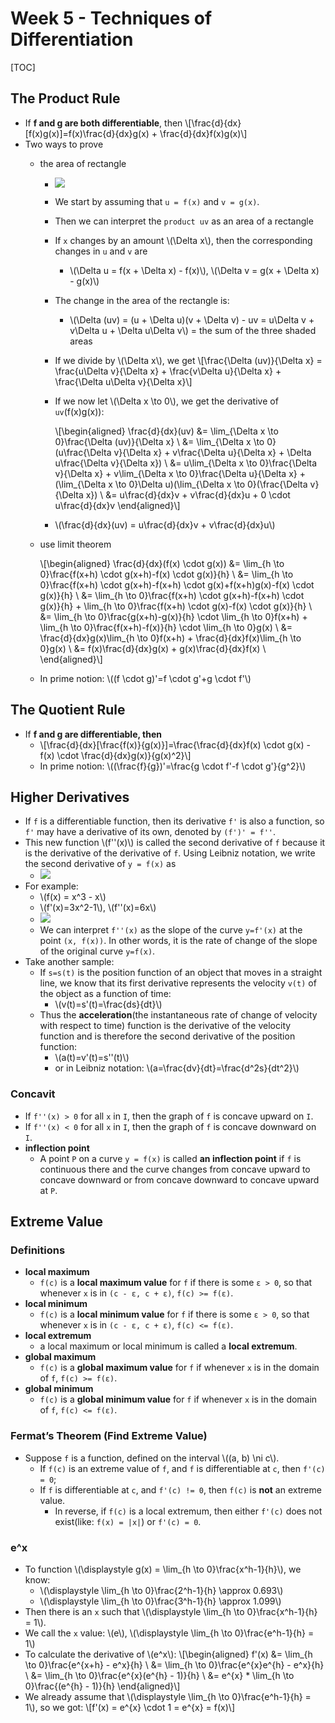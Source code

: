 # Week 5 - Techniques of Differentiation

\[TOC\]

## The Product Rule

* If **f and g are both differentiable**, then \\[\frac{d}{dx}\[f\(x\)g\(x\)\]=f\(x\)\frac{d}{dx}g\(x\) + \frac{d}{dx}f\(x\)g\(x\)\\]
* Two ways to prove
  * the area of rectangle
    * ![](../.gitbook/assets/15039140120421%20%281%29.jpg)
    * We start by assuming that `u = f(x)` and `v = g(x)`.
    * Then we can interpret the `product uv` as an area of a rectangle
    * If `x` changes by an amount \\(\Delta x\\), then the corresponding changes in `u` and `v` are
      * \\(\Delta u = f\(x + \Delta x\) - f\(x\)\\), \\(\Delta v = g\(x + \Delta x\) - g\(x\)\\)
    * The change in the area of the rectangle is:
      * \\(\Delta \(uv\) = \(u + \Delta u\)\(v + \Delta v\) - uv = u\Delta v + v\Delta u + \Delta u\Delta v\\) = the sum of the three shaded areas
    * If we divide by \\(\Delta x\\), we get \\[\frac{\Delta \(uv\)}{\Delta x} = \frac{u\Delta v}{\Delta x} + \frac{v\Delta u}{\Delta x} + \frac{\Delta u\Delta v}{\Delta x}\\]
    * If we now let \\(\Delta x \to 0\\), we get the derivative of `uv`\(f\(x\)g\(x\)\):

      \\[\begin{aligned} \frac{d}{dx}\(uv\) &= \lim_{\Delta x \to 0}\frac{\Delta \(uv\)}{\Delta x} \ &= \lim_{\Delta x \to 0}\(u\frac{\Delta v}{\Delta x} + v\frac{\Delta u}{\Delta x} + \Delta u\frac{\Delta v}{\Delta x}\) \ &= u\lim_{\Delta x \to 0}\frac{\Delta v}{\Delta x} + v\lim_{\Delta x \to 0}\frac{\Delta u}{\Delta x} + \(\lim_{\Delta x \to 0}\Delta u\)\(\lim_{\Delta x \to 0}\(\frac{\Delta v}{\Delta x}\) \ &= u\frac{d}{dx}v + v\frac{d}{dx}u + 0 \cdot u\frac{d}{dx}v \end{aligned}\\]

    * \\(\frac{d}{dx}\(uv\) = u\frac{d}{dx}v + v\frac{d}{dx}u\\)
  * use limit theorem

    \\[\begin{aligned} \frac{d}{dx}\(f\(x\) \cdot g\(x\)\) &= \lim_{h \to 0}\frac{f\(x+h\) \cdot g\(x+h\)-f\(x\) \cdot g\(x\)}{h} \ &= \lim_{h \to 0}\frac{f\(x+h\) \cdot g\(x+h\)-f\(x+h\) \cdot g\(x\)+f\(x+h\)g\(x\)-f\(x\) \cdot g\(x\)}{h} \ &= \lim_{h \to 0}\frac{f\(x+h\) \cdot g\(x+h\)-f\(x+h\) \cdot g\(x\)}{h} + \lim_{h \to 0}\frac{f\(x+h\) \cdot g\(x\)-f\(x\) \cdot g\(x\)}{h} \ &= \lim_{h \to 0}\frac{g\(x+h\)-g\(x\)}{h} \cdot \lim_{h \to 0}f\(x+h\) + \lim_{h \to 0}\frac{f\(x+h\)-f\(x\)}{h} \cdot \lim_{h \to 0}g\(x\) \ &= \frac{d}{dx}g\(x\)\lim_{h \to 0}f\(x+h\) + \frac{d}{dx}f\(x\)\lim_{h \to 0}g\(x\) \ &= f\(x\)\frac{d}{dx}g\(x\) + g\(x\)\frac{d}{dx}f\(x\) \ \end{aligned}\\]

  * In prime notion: \\(\(f \cdot g\)'=f \cdot g'+g \cdot f'\\)

## The Quotient Rule

* If **f and g are differentiable, then**
  * \\[\frac{d}{dx}\[\frac{f\(x\)}{g\(x\)}\]=\frac{\frac{d}{dx}f\(x\) \cdot g\(x\) - f\(x\) \cdot \frac{d}{dx}g\(x\)}{g\(x\)^2}\\]
  * In prime notion: \\(\(\frac{f}{g}\)'=\frac{g \cdot f'-f \cdot g'}{g^2}\\)

## Higher Derivatives

* If `f` is a differentiable function, then its derivative `f'` is also a function, so `f'` may have a derivative of its own, denoted by `(f')' = f''`.
* This new function \\(f''\(x\)\\) is called the second derivative of `f` because it is the derivative of the derivative of `f`. Using Leibniz notation, we write the second derivative of `y = f(x)` as
  * ![](../.gitbook/assets/15039270050273.jpg)
* For example: 
  * \\(f\(x\) = x^3 - x\\)
  * \\(f'\(x\)=3x^2-1\\), \\(f''\(x\)=6x\\)
  * ![](../.gitbook/assets/15039271618904.jpg)
  * We can interpret `f''(x)` as the slope of the curve `y=f'(x)` at the point `(x, f(x))`. In other words, it is the rate of change of the slope of the original curve `y=f(x)`.
* Take another sample:
  * If `s=s(t)` is the position function of an object that moves in a straight line, we know that its first derivative represents the velocity `v(t)` of the object as a function of time:
    * \\(v\(t\)=s'\(t\)=\frac{ds}{dt}\\)
  * Thus the **acceleration**\(the instantaneous rate of change of velocity with respect to time\) function is the derivative of the velocity function and is therefore the second derivative of the position function:
    * \\(a\(t\)=v'\(t\)=s''\(t\)\\)
    * or in Leibniz notation: \\(a=\frac{dv}{dt}=\frac{d^2s}{dt^2}\\)

### Concavit

* If `f''(x) > 0` for all `x` in `I`, then the graph of `f` is concave upward on `I`.
* If `f''(x) < 0` for all `x` in `I`, then the graph of `f` is concave downward on `I`.
* **inflection point**
  * A point `P` on a curve `y = f(x)` is called **an inflection point** if `f` is continuous there and the curve changes from concave upward to concave downward or from concave downward to concave upward at `P`.

## Extreme Value

### Definitions

* **local maximum**
  * `f(c)` is a **local maximum value** for `f` if there is some `ε > 0`, so that whenever `x` is in `(c - ε, c + ε)`, `f(c) >= f(ε)`.
* **local minimum**
  * `f(c)` is a **local minimum value** for `f` if there is some `ε > 0`, so that whenever `x` is in `(c - ε, c + ε)`, `f(c) <= f(ε)`.
* **local extremum**
  * a local maximum or local minimum is called a **local extremum**.
* **global maximum**
  * `f(c)` is a **global maximum value** for `f` if whenever `x` is in the domain of `f`, `f(c) >= f(ε)`.
* **global minimum**
  * `f(c)` is a **global minimum value** for `f` if whenever `x` is in the domain of `f`, `f(c) <= f(ε)`.

### Fermat’s Theorem \(Find Extreme Value\)

* Suppose `f` is a function, defined on the interval \\(\(a, b\) \ni c\\). 
  * If `f(c)` is an extreme value of `f`, and `f` is differentiable at `c`, then `f'(c) = 0`;
  * If `f` is differentiable at `c`, and `f'(c) != 0`, then `f(c)` is **not** an extreme value.
    * In reverse, if `f(c)` is a local extremum, then either `f'(c)` does not exist\(like: `f(x) = |x|`\) or `f'(c) = 0`.

### e^x

* To function \\(\displaystyle g\(x\) = \lim\_{h \to 0}\frac{x^h-1}{h}\\), we know:
  * \\(\displaystyle \lim\_{h \to 0}\frac{2^h-1}{h} \approx 0.693\\)
  * \\(\displaystyle \lim\_{h \to 0}\frac{3^h-1}{h} \approx 1.099\\)
* Then there is an `x` such that \\(\displaystyle \lim\_{h \to 0}\frac{x^h-1}{h} = 1\\).
* We call the `x` value: \\(e\\), \\(\displaystyle \lim\_{h \to 0}\frac{e^h-1}{h} = 1\\)
* To calculate the derivative of \\(e^x\\): \\[\begin{aligned} f'\(x\) &= \lim_{h \to 0}\frac{e^{x+h} - e^x}{h} \ &= \lim_{h \to 0}\frac{e^{x}e^{h} - e^x}{h} \ &= \lim_{h \to 0}\frac{e^{x}\(e^{h} - 1\)}{h} \ &= e^{x} \* \lim_{h \to 0}\frac{\(e^{h} - 1\)}{h} \end{aligned}\\]
* We already assume that \\(\displaystyle \lim\_{h \to 0}\frac{e^h-1}{h} = 1\\), so we got: \\[f'\(x\) = e^{x} \cdot 1 = e^{x} = f\(x\)\\]

